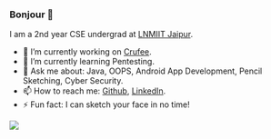 ### Bonjour 🤠

I am a 2nd year CSE undergrad at [LNMIIT Jaipur](https://www.lnmiit.ac.in/). 

- 🔭 I’m currently working on [Crufee](https://play.google.com/store/apps/details?id=com.vabrodex.date&hl=en_US&gl=US).
- 🌱 I’m currently learning Pentesting.
- 💬 Ask me about: Java, OOPS, Android App Development, Pencil Sketching, Cyber Security.
- 📫 How to reach me: [Github](https://github.com/iamvs-2002), [LinkedIn](https://www.linkedin.com/in/vaibhav-singhal-35967918b/).
- ⚡ Fun fact: I can sketch your face in no time!

<img src="https://github-readme-stats.vercel.app/api?username=iamvs-2002&&show_icons=true&title_color=ffffff&icon_color=bb2acf&text_color=daf7dc&bg_color=151515">
